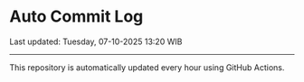 # Auto Commit Log

Last updated: Tuesday, 07-10-2025 13:20 WIB

---

This repository is automatically updated every hour using GitHub Actions.
